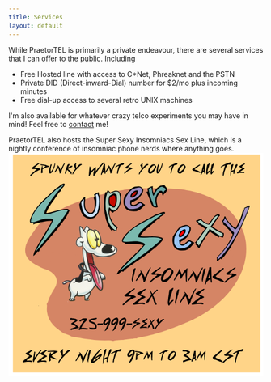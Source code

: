 ```yaml
---
title: Services
layout: default
---
```

While PraetorTEL is primarily a private endeavour, there are several services that I can offer to the public. Including

* Free Hosted line with access to C*Net, Phreaknet and the PSTN
* Private DID (Direct-inward-Dial) number for $2/mo plus incoming minutes
* Free dial-up access to several retro UNIX machines

I'm also available for whatever crazy telco experiments you may have in mind! Feel free to [contact](contact.html) me!

PraetorTEL also hosts the Super Sexy Insomniacs Sex Line, which is a nightly conference of insomniac phone nerds where anything goes.
![Insomniacs Sex Line](/assets/images/super.png)